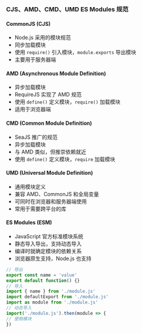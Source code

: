 <!--
 * @Author: your name
 * @Date: 2021-02-06 15:34:39
 * @LastEditTime: 2021-04-09 13:38:44
 * @LastEditors: your name
 * @Description: In User Settings Edit
 * @FilePath: /technology-stack/uncategorized.md
-->

### CJS、AMD、CMD、UMD ES Modules 规范

#### CommonJS (CJS)

- Node.js 采用的模块规范
- 同步加载模块
- 使用 `require()` 引入模块，`module.exports` 导出模块
- 主要用于服务器端

#### AMD (Asynchronous Module Definition)

- 异步加载模块
- RequireJS 实现了 AMD 规范
- 使用 `define()` 定义模块，`require()` 加载模块
- 适用于浏览器端

#### CMD (Common Module Definition)

- SeaJS 推广的规范
- 异步加载模块
- 与 AMD 类似，但推崇依赖就近
- 使用 `define()` 定义模块，`require` 加载模块

#### UMD (Universal Module Definition)

- 通用模块定义
- 兼容 AMD、CommonJS 和全局变量
- 可同时在浏览器和服务器端使用
- 常用于需要跨平台的库

#### ES Modules (ESM)

- JavaScript 官方标准模块系统
- 静态导入导出，支持动态导入
- 编译时就确定模块的依赖关系
- 浏览器原生支持，Node.js 也支持

```js
// 导出
export const name = 'value'
export default function() {}
// 导入
import { name } from './module.js'
import defaultExport from './module.js'
import as module from './module.js'
// 动态导入
import('./module.js').then(module => {
// 使用模块
})
```
